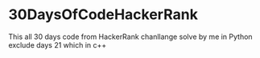 # 30DaysOfCodeHackerRank
This all 30 days code from HackerRank chanllange solve by me in Python exclude days 21 which in c++
